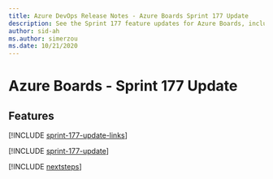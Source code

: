 ```yaml
---
title: Azure DevOps Release Notes - Azure Boards Sprint 177 Update
description: See the Sprint 177 feature updates for Azure Boards, including next steps.
author: sid-ah
ms.author: simerzou
ms.date: 10/21/2020
---
```


# Azure Boards - Sprint 177 Update

## Features

[!INCLUDE [sprint-177-update-links](../includes/boards/sprint-177-update-links.md)]

[!INCLUDE [sprint-177-update](../includes/boards/sprint-177-update.md)]

[!INCLUDE [nextsteps](../includes/nextsteps.md)]
